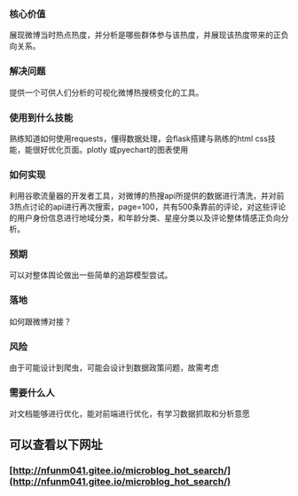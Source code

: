 ### 核心价值
展现微博当时热点热度，并分析是哪些群体参与该热度，并展现该热度带来的正负向关系。
### 解决问题
提供一个可供人们分析的可视化微博热搜榜变化的工具。
### 使用到什么技能
熟练知道如何使用requests，懂得数据处理，会flask搭建与熟练的html
css技能，能很好优化页面。plotly 或pyechart的图表使用
### 如何实现
利用谷歌流量器的开发者工具，对微博的热搜api所提供的数据进行清洗，并对前3热点讨论的api进行再次搜索，page=100，共有500条靠前的评论，对这些评论的用户身份信息进行地域分类，和年龄分类、星座分类以及评论整体情感正负向分析。
### 预期
可以对整体舆论做出一些简单的追踪模型尝试。
### 落地
如何跟微博对接？
### 风险
由于可能设计到爬虫，可能会设计到数据政策问题，故需考虑

### 需要什么人

对文档能够进行优化，能对前端进行优化，有学习数据抓取和分析意愿

## 可以查看以下网址

### [http://nfunm041.gitee.io/microblog_hot_search/](http://nfunm041.gitee.io/microblog_hot_search/)